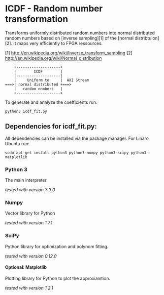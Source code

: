 ICDF - Random number transformation
===================================

Transforms uniformly distributed random numbers into normal distributed
random numbers based on [inverse sampling][1] of the [normal distribtuion][2]. 
It maps very efficiently to FPGA ressources.

[1] http://en.wikipedia.org/wiki/Inverse_transform_sampling
[2] http://en.wikipedia.org/wiki/Normal_distribution

```     
    +--------------------+    
    |        ICDF        |    
    |--------------------|    
    |     Uniform to     |  AXI Stream  
===>| normal distributed +===>
    |   random nnmbers   |    
    +--------------------+    
```

To generate and analyze the coefficients run:
```
python3 icdf_fit.py
```

Dependencies for icdf_fit.py:
-----------------------------

All dependencies can be installed via the package manager. For Linaro Ubuntu run:
```
sudo apt-get install python3 python3-numpy python3-scipy python3-matplotlib
```

### Python 3 ###
  
The main interpreter.

*tested with version 3.3.0*

### Numpy ###

Vector library for Python

*tested with version 1.7.1*

### SciPy ###

Python library for optimization and polynom fitting.

*tested with version 0.12.0*

#### Optional: Matplotlib ####

Plotting library for Python to plot the approxiamtion.

*tested with version 1.2.1*


